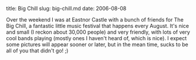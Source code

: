 title: Big Chill
slug: big-chill.md
date: 2006-08-08


Over the weekend I was at Eastnor Castle with a bunch of friends for The Big Chill, a fantastic little music festival that happens every August. It's nice and small (I reckon about 30,000 people) and very friendly, with lots of very cool bands playing (mostly ones I haven't heard of, which is nice).
I expect some pictures will appear sooner or later, but in the mean time, sucks to be all of you that didn't go! ;)